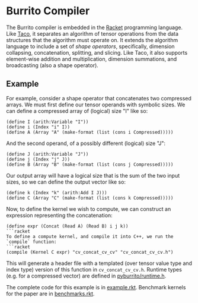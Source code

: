 # Burrito Compiler

The Burrito compiler is embedded in the [Racket](https://racket-lang.org) programming language. Like [Taco](https://github.com/tensor-compiler/taco), it separates an algorithm of tensor operations from the data structures that the algorithm must operate on. It extends the algorithm language to include a set of _shape operators_, specifically, dimension collapsing, concatenation, splitting, and slicing. Like Taco, it also supports element-wise addition and multiplication, dimension summations, and broadcasting (also a shape operator).

## Example
For example, consider a shape operator that concatenates two compressed arrays. We must first define our tensor operands with symbolic sizes. We can define a compressed array of (logical) size "I" like so:
```racket
(define I (arith:Variable "I"))
(define i (Index "i" I))
(define A (Array "A" (make-format (list (cons i Compressed)))))
```
And the second operand, of a possibly different (logical) size "J":
```racket
(define J (arith:Variable "J"))
(define j (Index "j" J))
(define B (Array "B" (make-format (list (cons j Compressed)))))
```
Our output array will have a logical size that is the sum of the two input sizes, so we can define the output vector like so:
```racket
(define k (Index "k" (arith:Add I J)))
(define C (Array "C" (make-format (list (cons k Compressed)))))
```

Now, to define the kernel we wish to compute, we can construct an expression representing the concatenation:
```
(define expr (Concat (Read A) (Read B) i j k))
```racket
To define a compute kernel, and compile it into C++, we run the `compile` function:
```racket
(compile (Kernel C expr) "cv_concat_cv_cv" "cv_concat_cv_cv.h")
```
This will generate a header file with a templated (over tensor value type and index type) version of this function in `cv_concat_cv_cv.h`. Runtime types (e.g. for a compressed vector) are defined in [pyburrito/runtime.h](../pyburrito/runtime.h).

The complete code for this example is in [example.rkt](example.rkt). Benchmark kernels for the paper are in [benchmarks.rkt](benchmarks.rkt).
